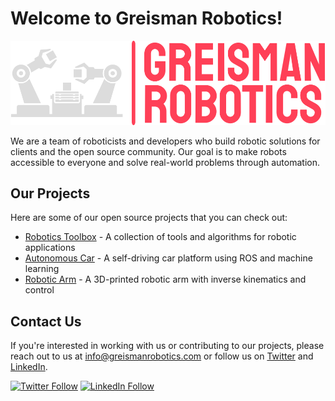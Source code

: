 # Welcome to Greisman Robotics!

![robot](https://github.com/greismanrobotics/.github/blob/main/profile/logo-no-background.png)

We are a team of roboticists and developers who build robotic solutions for clients and the open source community. Our goal is to make robots accessible to everyone and solve real-world problems through automation.

## Our Projects

Here are some of our open source projects that you can check out:

- [Robotics Toolbox](https://github.com/greisman/robotics-toolbox) - A collection of tools and algorithms for robotic applications
- [Autonomous Car](https://github.com/greisman/autonomous-car) - A self-driving car platform using ROS and machine learning
- [Robotic Arm](https://github.com/greisman/robotic-arm) - A 3D-printed robotic arm with inverse kinematics and control

## Contact Us

If you're interested in working with us or contributing to our projects, please reach out to us at info@greismanrobotics.com or follow us on [Twitter](https://twitter.com/greismanrobotic) and [LinkedIn](https://www.linkedin.com/company/greismanrobotics/).

[![Twitter Follow](https://img.shields.io/twitter/follow/greismanrobotic?style=social)](https://twitter.com/greismanrobotic)
[![LinkedIn Follow](https://img.shields.io/badge/LinkedIn-Follow-blue)](https://www.linkedin.com/company/greismanrobotics/)

